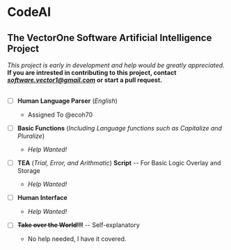 # CodeAI
The VectorOne Software Artificial Intelligence Project
----
*This project is early in development and help would be greatly appreciated.*
<br>
**If you are intrested in contributing to this project, contact *software.vector1@gmail.com* or start a pull request.**
<br>
<br>
- [ ] **Human Language Parser** (*English*)
  - Assigned To @ecoh70

- [ ] **Basic Functions** (*Including Language functions such as Capitalize and Pluralize*)
  - *Help Wanted!*

- [ ] **TEA** (*Trial, Error, and Arithmatic*) **Script** -- For Basic Logic Overlay and Storage
  - *Help Wanted!*

- [ ] **Human Interface**
  - *Help Wanted!*

- [ ] ~~**Take over the World!!!**~~ -- Self-explanatory
  - No help needed, I have it covered.
